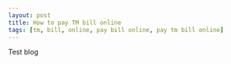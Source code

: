 ```yaml
---
layout: post
title: How to pay TM bill online
tags: [tm, bill, online, pay bill online, pay tm bill online]
---
```


Test blog
